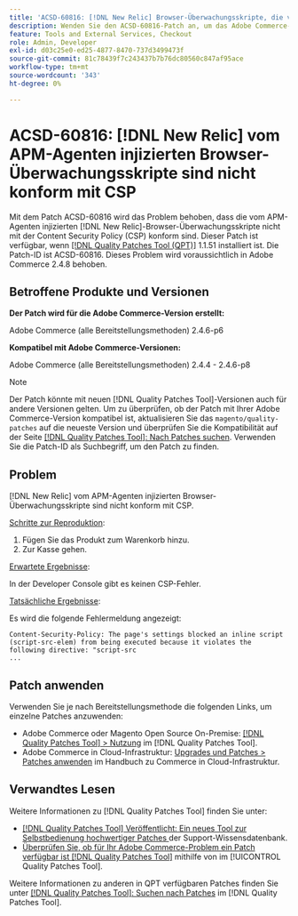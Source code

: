 ```yaml
---
title: 'ACSD-60816: [!DNL New Relic] Browser-Überwachungsskripte, die vom APM-Agent eingefügt werden, sind nicht konform mit CSP'
description: Wenden Sie den ACSD-60816-Patch an, um das Adobe Commerce-Problem zu beheben, bei dem die  [!DNL New Relic] -Browser-Überwachungsskripte, die vom APM-Agenten injiziert werden, nicht mit der Content Security Policy (CSP) konform sind und ihre Ausführung verhindern.
feature: Tools and External Services, Checkout
role: Admin, Developer
exl-id: d03c25e0-ed25-4877-8470-737d3499473f
source-git-commit: 81c78439f7c243437b7b76dc80560c847af95ace
workflow-type: tm+mt
source-wordcount: '343'
ht-degree: 0%

---
```


# ACSD-60816: [!DNL New Relic] vom APM-Agenten injizierten Browser-Überwachungsskripte sind nicht konform mit CSP

Mit dem Patch ACSD-60816 wird das Problem behoben, dass die vom APM-Agenten injizierten [!DNL New Relic]-Browser-Überwachungsskripte nicht mit der Content Security Policy (CSP) konform sind. Dieser Patch ist verfügbar, wenn [[!DNL Quality Patches Tool (QPT)]](https://experienceleague.adobe.com/en/docs/commerce-knowledge-base/kb/announcements/commerce-announcements/magento-quality-patches-released-new-tool-to-self-serve-quality-patches) 1.1.51 installiert ist. Die Patch-ID ist ACSD-60816. Dieses Problem wird voraussichtlich in Adobe Commerce 2.4.8 behoben.

## Betroffene Produkte und Versionen

**Der Patch wird für die Adobe Commerce-Version erstellt:**

Adobe Commerce (alle Bereitstellungsmethoden) 2.4.6-p6

**Kompatibel mit Adobe Commerce-Versionen:**

Adobe Commerce (alle Bereitstellungsmethoden) 2.4.4 - 2.4.6-p8

>[!NOTE]
>
>Der Patch könnte mit neuen [!DNL Quality Patches Tool]-Versionen auch für andere Versionen gelten. Um zu überprüfen, ob der Patch mit Ihrer Adobe Commerce-Version kompatibel ist, aktualisieren Sie das `magento/quality-patches` auf die neueste Version und überprüfen Sie die Kompatibilität auf der Seite [[!DNL Quality Patches Tool]: Nach Patches suchen](https://experienceleague.adobe.com/tools/commerce-quality-patches/index.html). Verwenden Sie die Patch-ID als Suchbegriff, um den Patch zu finden.

## Problem

[!DNL New Relic] vom APM-Agenten injizierten Browser-Überwachungsskripte sind nicht konform mit CSP.

<u>Schritte zur Reproduktion</u>:

1. Fügen Sie das Produkt zum Warenkorb hinzu.
1. Zur Kasse gehen.

<u>Erwartete Ergebnisse</u>:

In der Developer Console gibt es keinen CSP-Fehler.

<u>Tatsächliche Ergebnisse</u>:

Es wird die folgende Fehlermeldung angezeigt:

```
Content-Security-Policy: The page's settings blocked an inline script (script-src-elem) from being executed because it violates the following directive: "script-src 
...
```

## Patch anwenden

Verwenden Sie je nach Bereitstellungsmethode die folgenden Links, um einzelne Patches anzuwenden:

* Adobe Commerce oder Magento Open Source On-Premise: [[!DNL Quality Patches Tool] > Nutzung](/help/tools/quality-patches-tool/usage.md) im [!DNL Quality Patches Tool].
* Adobe Commerce in Cloud-Infrastruktur: [Upgrades und Patches > Patches anwenden](https://experienceleague.adobe.com/docs/commerce-cloud-service/user-guide/develop/upgrade/apply-patches.html) im Handbuch zu Commerce in Cloud-Infrastruktur.

## Verwandtes Lesen

Weitere Informationen zu [!DNL Quality Patches Tool] finden Sie unter:

* [[!DNL Quality Patches Tool] Veröffentlicht: Ein neues Tool zur Selbstbedienung hochwertiger Patches ](https://experienceleague.adobe.com/en/docs/commerce-knowledge-base/kb/announcements/commerce-announcements/magento-quality-patches-released-new-tool-to-self-serve-quality-patches) der Support-Wissensdatenbank.
* [Überprüfen Sie, ob für Ihr Adobe Commerce-Problem ein Patch verfügbar ist [!DNL Quality Patches Tool]](/help/tools/quality-patches-tool/patches-available-in-qpt/check-patch-for-magento-issue-with-magento-quality-patches.md) mithilfe von im [!UICONTROL Quality Patches Tool].


Weitere Informationen zu anderen in QPT verfügbaren Patches finden Sie unter [[!DNL Quality Patches Tool]: Suchen nach Patches](https://experienceleague.adobe.com/tools/commerce-quality-patches/index.html) im [!DNL Quality Patches Tool].
